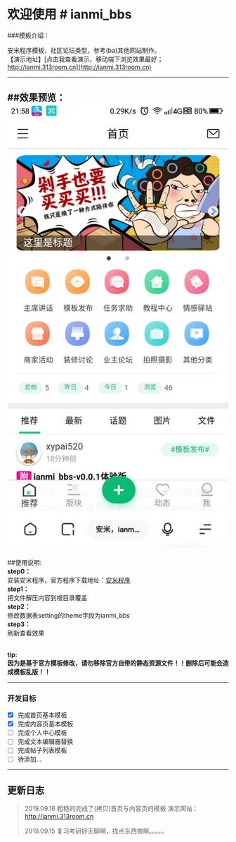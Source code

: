 # 欢迎使用 # ianmi_bbs

###模板介绍：

安米程序模板，社区论坛类型，参考(ba)其他网站制作。<br>
【演示地址】[点击我查看演示，移动端下浏览效果最好；http://ianmi.313room.cn](http://ianmi.313room.cn)

------
##效果预览：
![首页](./截图/index.jpg "首页截图")
------
##使用说明:<br>
**step0：**<br>
安装安米程序，官方程序下载地址：[安米程序](http://bbs.ianmi.com)<br>
**step1：**<br>
把文件解压内容到根目录覆盖<br>
**step2：**<br>
修改数据表setting的theme字段为ianmi_bbs<br>
**step3：**<br>
刷新查看效果<br><br>

**tip:<br>
因为是基于官方模板修改，请勿移除官方自带的静态资源文件！！删除后可能会造成模板乱版！！**

------
### 开发目标 

- [X] 完成首页基本模板
- [X] 完成内容页基本模板
- [ ] 完成个人中心模板
- [ ] 完成文本编辑器替换
- [ ] 完成帖子列表模板
- [ ] 待添加... 

------

## 更新日志

> 2019.09.16 粗糙的完成了(拷贝)首页与内容页的模板 演示网站：http://ianmi.313room.cn
> 
> 2019.09.15 复习考研好无聊啊，找点东西做啊。。。。。


